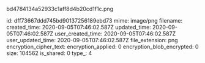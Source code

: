 bd4784134a52933c1aff8d4b20cd1f1c.png

id: dff73667ddd745bd90137256189ebd73
mime: image/png
filename: 
created_time: 2020-09-05T07:46:02.587Z
updated_time: 2020-09-05T07:46:02.587Z
user_created_time: 2020-09-05T07:46:02.587Z
user_updated_time: 2020-09-05T07:46:02.587Z
file_extension: png
encryption_cipher_text: 
encryption_applied: 0
encryption_blob_encrypted: 0
size: 104562
is_shared: 0
type_: 4